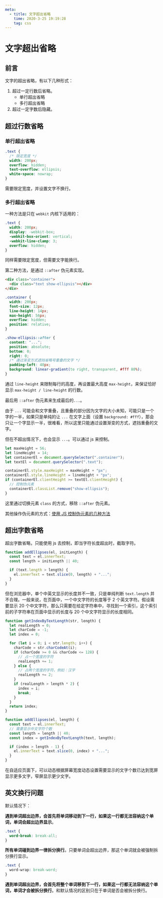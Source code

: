 ```yaml
---
meta:
  - title: 文字超出省略
    time: 2020-3-25 19:19:28
    tag: css
---
```


# 文字超出省略

## 前言

文字的超出省略，有以下几种形式：

1. 超过一定行数后省略。
   - 单行超出省略
   - 多行超出省略
2. 超过一定字数后隐藏。

<!-- more -->

## 超过行数省略

### 单行超出省略

```css
.text {
  /* 限定宽度 */
  width: 200px;
  overflow: hidden;
  text-overflow: ellipsis;
  white-space: nowrap;
}
```

需要限定宽度，并设置文字不换行。

### 多行超出省略

一种方法是只在 `webkit` 内核下适用的：

```css
.text {
  width: 200px;
  display: -webkit-box;
  -webkit-box-orient: vertical;
  -webkit-line-clamp: 3;
  overflow: hidden;
}
```

同样需要限定宽度，但需要文字能换行。

第二种方法，是通过 `::after` 伪元素实现。

```html
<div class="container">
  <div class="text show-ellipsis"></div>
</div>
```

```css
.container {
  width: 200px;
  font-size: 12px;
  line-height: 14px;
  max-height: 56px;
  overflow: hidden;
  position: relative;
}

.show-ellipsis::after {
  content: "...";
  position: absolute;
  bottom: 0;
  right: 0;
  /* 通过渐变方式遮挡省略号重叠的文字 */
  padding-left: 40px;
  background: linear-gradient(to right, transparent, #fff 80%);
}
```

通过 `line-height` 来限制每行的高度，再设置最大高度 `max-height`，来保证恰好显示 `max-height / line-height` 的行数。

最后用 `::after` 伪元素来生成最后的`...`。

由于 `...` 可能会和文字重叠，且重叠的部分因为文字的大小未知，可能只是一个字的一半，如果只是单纯的让 `...` 在文字上面（设置 `background: #fff`），那会只让一个字显示一半，很难看，所以这里只能通过设置渐变的方式，遮挡重叠的文字。

但在不超出情况下，也会显示 `...`。可以通过 js 来控制。

```js
let maxHeight = 56;
let lineHeight = 14;
let containerEl = document.querySelector(".container");
let textEl = document.querySelector(".text");

containerEl.style.maxHeight = maxHeight + "px";
containerEl.style.lineHeight = lineHeight + "px";
if (containerEl.clientHeight >= textEl.clientHeight) {
  // 控制伪元素
  containerEl.classList.remove("show-ellipsis");
}
```

这里通过切换元素 `class` 的方式，移除 `::after` 伪元素。

其他操作伪元素的方式：[使用 JS 控制伪元素的几种方法](https://www.jianshu.com/p/37f639f108dd)

## 超出字数省略

超出字数省略，只能使用 js 去控制，即当字符长度超出时，截取字符。

```js
function addEllipses(el, initLength) {
  const text = el.innerText;
  const length = initLength || 40;

  if (text.length > length) {
    el.innerText = text.slice(0, length) + "...";
  }
}
```

但在浏览器中，单个中英文显示的长度并不一致，只是单纯判断 `text.length` 并不合理。一般来说，在页面中，一个中文字符的长度等于 2 个英文字符。假设需要显示 20 个中文字符，那么只需要在给定字符串中，寻找到一个索引，这个索引前的子字符串在页面中显示的长度与 20 个中文字符显示的长度相同。

```js
function getIndexByTextLength(str, length) {
  let realLength = 0;
  let charCode = -1;
  let index = 0;

  for (let i = 0; i < str.length; i++) {
    charCode = str.charCodeAt(i);
    if (charCode >= 0 && charCode <= 128) {
      // 占一个宽度的字符
      realLength += 1;
    } else {
      // 占两个宽度的字符，例如：汉字
      realLength += 2;
    }
    if (realLength > length * 2) {
      index = i;
      break;
    }
  }
  return index;
}

function addEllipses(el, length) {
  const text = el.innerText;
  // 需要显示中文字符个数
  const length = length || 40;
  const index = getIndexByTextLength(text, length);

  if (index > length - 1) {
    el.innerText = text.slice(0, index) + "...";
  }
}
```

在自适应页面下，可以动态根据屏幕宽度动态设置需要显示的文字个数已达到宽屏显示更多文字，窄屏显示更少文字。

## 英文换行问题

默认情况下：

**遇到单词超出边界，会首先将单词移动到下一行，如果这一行都无法容纳这个单词，单词会超出边界显示**。

```css
.text {
  word-break: break-all;
}
```

**所有单词碰到边界一律拆分换行**。只要单词会超出边界，那这个单词就会被强制拆分换行显示。

```css
.text {
  word-wrap: break-word;
}
```

**遇到单词超出边界，会首先将整个单词移到下一行，如果这一行都无法容纳这个单词，单词才会被拆分换行**。和默认情况的区别只在于单词是否会被拆分换行。
